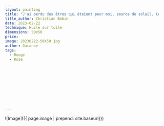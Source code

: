 ```yaml
---
layout: painting
title: "J'ai perdu des êtres qui étaient pour moi, source de soleil. Ce soleil a été mis en terre. Apparemment mis en terre. Moi je continue à en recevoir les rayons."                      
title_author: Christian Bobin                                     
date: 2023-02-22
technique: Huile sur toile 
dimensions: 50x50
price: 
image: 20230222-50X50.jpg
author: Garanse
tags:
  - Rouge
  - Rose
  
  
  
  
  
  
  
  
  
  
---
```

![Image]({{ page.image | prepend: site.baseurl}})

